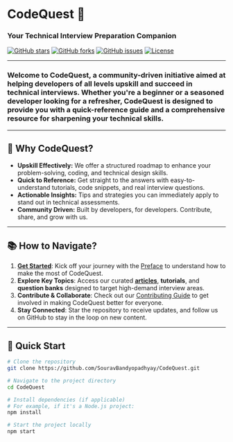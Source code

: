 # CodeQuest 🚀
### Your Technical Interview Preparation Companion

[![GitHub stars](https://img.shields.io/github/stars/SouravBandyopadhyay/CodeQuest?style=social)](https://github.com/SouravBandyopadhyay/CodeQuest/stargazers)
[![GitHub forks](https://img.shields.io/github/forks/SouravBandyopadhyay/CodeQuest?style=social)](https://github.com/SouravBandyopadhyay/CodeQuest/network)
[![GitHub issues](https://img.shields.io/github/issues/SouravBandyopadhyay/CodeQuest)](https://github.com/SouravBandyopadhyay/CodeQuest/issues)
[![License](https://img.shields.io/github/license/SouravBandyopadhyay/CodeQuest)](https://github.com/SouravBandyopadhyay/CodeQuest/blob/main/LICENSE)

---

### Welcome to **CodeQuest**, a community-driven initiative aimed at helping developers of all levels upskill and succeed in technical interviews. Whether you're a beginner or a seasoned developer looking for a refresher, CodeQuest is designed to provide you with a quick-reference guide and a comprehensive resource for sharpening your technical skills.

---

## 🌟 Why CodeQuest?

- **Upskill Effectively:** We offer a structured roadmap to enhance your problem-solving, coding, and technical design skills.
- **Quick to Reference:** Get straight to the answers with easy-to-understand tutorials, code snippets, and real interview questions.
- **Actionable Insights:** Tips and strategies you can immediately apply to stand out in technical assessments.
- **Community Driven:** Built by developers, for developers. Contribute, share, and grow with us.

---

## 📚 How to Navigate?

1. **[Get Started](#get-started)**: Kick off your journey with the [Preface](link_to_preface) to understand how to make the most of CodeQuest.
2. **Explore Key Topics**: Access our curated **[articles](link_to_articles)**, **tutorials**, and **question banks** designed to target high-demand interview areas.
3. **Contribute & Collaborate**: Check out our [Contributing Guide](link_to_contributing) to get involved in making CodeQuest better for everyone.
4. **Stay Connected**: Star the repository to receive updates, and follow us on GitHub to stay in the loop on new content.

---

## 🚀 Quick Start

```bash
# Clone the repository
git clone https://github.com/SouravBandyopadhyay/CodeQuest.git

# Navigate to the project directory
cd CodeQuest

# Install dependencies (if applicable)
# For example, if it's a Node.js project:
npm install

# Start the project locally
npm start
